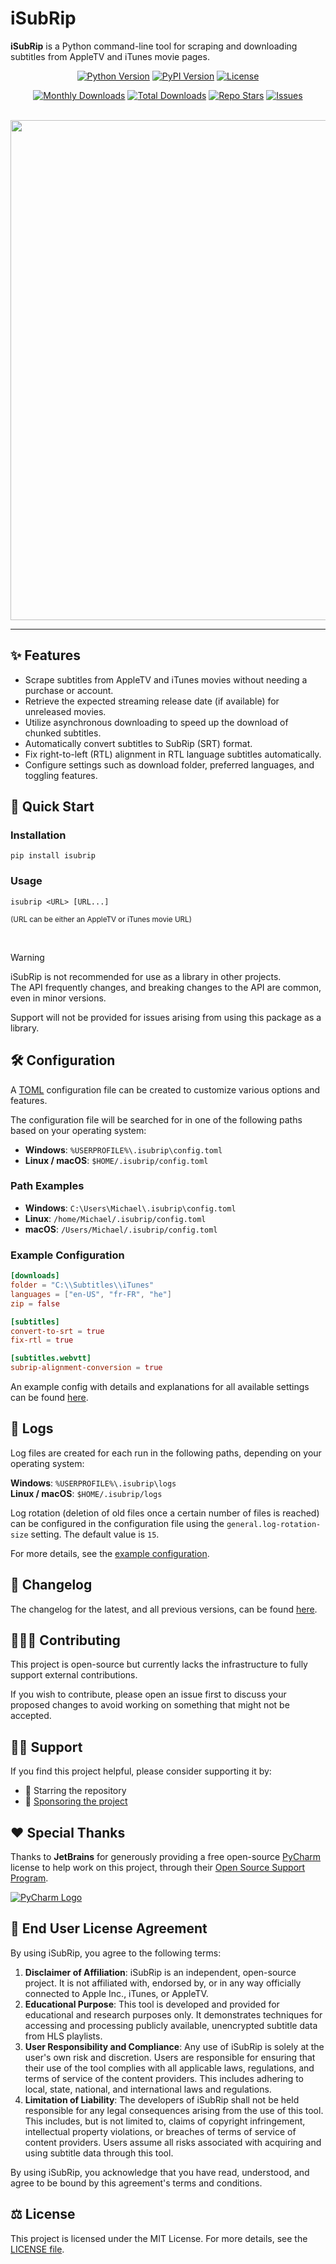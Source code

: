 # iSubRip
**iSubRip** is a Python command-line tool for scraping and downloading subtitles from AppleTV and iTunes movie pages.

<div align="center">
  <a href="https://python.org/pypi/isubrip"><img alt="Python Version" src="https://img.shields.io/pypi/pyversions/isubrip"></a>
  <a href="https://python.org/pypi/isubrip"><img alt="PyPI Version" src="https://img.shields.io/pypi/v/isubrip"></a>
  <a href="https://github.com/MichaelYochpaz/iSubRip/blob/main/LICENSE"><img alt="License" src="https://img.shields.io/github/license/MichaelYochpaz/iSubRip"></a>

  <a href="https://python.org/pypi/isubrip"><img alt="Monthly Downloads" src="https://pepy.tech/badge/isubrip/month"></a>
  <a href="https://python.org/pypi/isubrip"><img alt="Total Downloads" src="https://pepy.tech/badge/isubrip"></a>
  <a href="https://github.com/MichaelYochpaz/iSubRip"><img alt="Repo Stars" src="https://img.shields.io/github/stars/MichaelYochpaz/iSubRip?style=flat&color=gold"></a>
  <a href="https://github.com/MichaelYochpaz/iSubRip/issues"><img alt="Issues" src="https://img.shields.io/github/issues/MichaelYochpaz/iSubRip?color=red"></a>
</div>

<br/>

<div align="center">
  <img src="https://github-production-user-asset-6210df.s3.amazonaws.com/8832013/290989935-e6a17af6-1ebb-456d-a024-dc6e84dd64b2.gif" width="800">
</div>


---

## ✨ Features
- Scrape subtitles from AppleTV and iTunes movies without needing a purchase or account.
- Retrieve the expected streaming release date (if available) for unreleased movies.
- Utilize asynchronous downloading to speed up the download of chunked subtitles.
- Automatically convert subtitles to SubRip (SRT) format.
- Fix right-to-left (RTL) alignment in RTL language subtitles automatically.
- Configure settings such as download folder, preferred languages, and toggling features.

## 🚀 Quick Start
### Installation
```shell
pip install isubrip
```

### Usage
```shell
isubrip <URL> [URL...]
```
<sub>(URL can be either an AppleTV or iTunes movie URL)</sub>

<br/>

> [!WARNING]
> iSubRip is not recommended for use as a library in other projects.  
> The API frequently changes, and breaking changes to the API are common, even in minor versions.
>
> Support will not be provided for issues arising from using this package as a library.
## 🛠 Configuration
A [TOML](https://toml.io) configuration file can be created to customize various options and features.

The configuration file will be searched for in one of the following paths based on your operating system:

- **Windows**: `%USERPROFILE%\.isubrip\config.toml`
- **Linux / macOS**: `$HOME/.isubrip/config.toml`

### Path Examples
- **Windows**: `C:\Users\Michael\.isubrip\config.toml`
- **Linux**: `/home/Michael/.isubrip/config.toml`
- **macOS**: `/Users/Michael/.isubrip/config.toml`


### Example Configuration
```toml
[downloads]
folder = "C:\\Subtitles\\iTunes"
languages = ["en-US", "fr-FR", "he"]
zip = false

[subtitles]
convert-to-srt = true
fix-rtl = true

[subtitles.webvtt]
subrip-alignment-conversion = true
```

An example config with details and explanations for all available settings can be found [here](https://github.com/MichaelYochpaz/iSubRip/blob/main/config.toml).

## 📜 Logs
Log files are created for each run in the following paths, depending on your operating system:

**Windows**: `%USERPROFILE%\.isubrip\logs`  
**Linux / macOS**: `$HOME/.isubrip/logs`  

Log rotation (deletion of old files once a certain number of files is reached) can be configured in the configuration file using the `general.log-rotation-size` setting. The default value is `15`.

For more details, see the [example configuration](https://github.com/MichaelYochpaz/iSubRip/blob/main/config.toml).


## 📓 Changelog
The changelog for the latest, and all previous versions, can be found [here](https://github.com/MichaelYochpaz/iSubRip/blob/main/CHANGELOG.md).

## 👨🏽‍💻 Contributing
This project is open-source but currently lacks the infrastructure to fully support external contributions.

If you wish to contribute, please open an issue first to discuss your proposed changes to avoid working on something that might not be accepted.

## 🙏🏽 Support
If you find this project helpful, please consider supporting it by:
- 🌟 Starring the repository
- 💖 [Sponsoring the project](https://github.com/sponsors/MichaelYochpaz)

## ❤️ Special Thanks
Thanks to **JetBrains** for generously providing a free open-source [PyCharm](https://www.jetbrains.com/pycharm/) license to help work on this project, through their [Open Source Support Program](https://www.jetbrains.com/community/opensource/).

[![PyCharm Logo](https://resources.jetbrains.com/storage/products/company/brand/logos/PyCharm_icon.svg)](https://www.jetbrains.com/community/opensource/#support)

## 📝 End User License Agreement
By using iSubRip, you agree to the following terms:

1. **Disclaimer of Affiliation**: iSubRip is an independent, open-source project. It is not affiliated with, endorsed by, or in any way officially connected to Apple Inc., iTunes, or AppleTV.
2. **Educational Purpose**: This tool is developed and provided for educational and research purposes only. It demonstrates techniques for accessing and processing publicly available, unencrypted subtitle data from HLS playlists.
3. **User Responsibility and Compliance**: Any use of iSubRip is solely at the user's own risk and discretion. Users are responsible for ensuring that their use of the tool complies with all applicable laws, regulations, and terms of service of the content providers. This includes adhering to local, state, national, and international laws and regulations.
4. **Limitation of Liability**: The developers of iSubRip shall not be held responsible for any legal consequences arising from the use of this tool. This includes, but is not limited to, claims of copyright infringement, intellectual property violations, or breaches of terms of service of content providers. Users assume all risks associated with acquiring and using subtitle data through this tool.

By using iSubRip, you acknowledge that you have read, understood, and agree to be bound by this agreement's terms and conditions.

## ⚖️ License
This project is licensed under the MIT License. For more details, see the [LICENSE file](https://github.com/MichaelYochpaz/iSubRip/blob/main/LICENSE).
